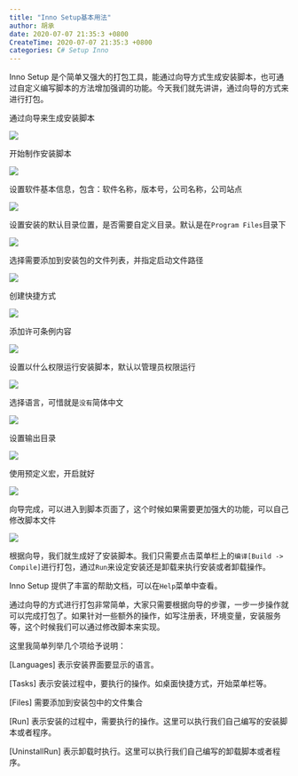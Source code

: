 ```yaml
---
title: "Inno Setup基本用法"
author: 胡承
date: 2020-07-07 21:35:3 +0800
CreateTime: 2020-07-07 21:35:3 +0800
categories: C# Setup Inno
---
```


Inno Setup 是个简单又强大的打包工具，能通过向导方式生成安装脚本，也可通过自定义编写脚本的方法增加强调的功能。今天我们就先讲讲，通过向导的方式来进行打包。

<!-- more -->

通过向导来生成安装脚本

![](http://image.acmx.xyz/hucheng%2F202077152313690.jpg)

开始制作安装脚本

![](http://image.acmx.xyz/hucheng%2F2020771523327422.jpg)

设置软件基本信息，包含：软件名称，版本号，公司名称，公司站点

![](http://image.acmx.xyz/hucheng%2F2020771524264734.jpg)

设置安装的默认目录位置，是否需要自定义目录。默认是在`Program Files`目录下

![](http://image.acmx.xyz/hucheng%2F2020771525194896.jpg)

选择需要添加到安装包的文件列表，并指定启动文件路径

![](http://image.acmx.xyz/hucheng%2F202077152610561.jpg)

创建快捷方式

![](http://image.acmx.xyz/hucheng%2F202077152794782.jpg)

添加许可条例内容

![](http://image.acmx.xyz/hucheng%2F2020771527459325.jpg)

设置以什么权限运行安装脚本，默认以管理员权限运行

![](http://image.acmx.xyz/hucheng%2F202077152825553.jpg)

选择语言，可惜就是`没有`简体中文

![](http://image.acmx.xyz/hucheng%2F2020771529555633.jpg)

设置输出目录

![](http://image.acmx.xyz/hucheng%2F2020771530334423.jpg)

使用预定义宏，开启就好

![](http://image.acmx.xyz/hucheng%2F202077153118804.jpg)

向导完成，可以进入到脚本页面了，这个时候如果需要更加强大的功能，可以自己修改脚本文件

![](http://image.acmx.xyz/hucheng%2F2020771531447778.jpg)


根据向导，我们就生成好了安装脚本。我们只需要点击菜单栏上的`编译[Build -> Compile]`进行打包，通过`Run`来设定安装还是卸载来执行安装或者卸载操作。

Inno Setup 提供了丰富的帮助文档，可以在`Help`菜单中查看。

通过向导的方式进行打包非常简单，大家只需要根据向导的步骤，一步一步操作就可以完成打包了。如果针对一些额外的操作，如写注册表，环境变量，安装服务等，这个时候我们可以通过修改脚本来实现。

这里我简单列举几个项给予说明：

[Languages]
表示安装界面要显示的语言。

[Tasks]
表示安装过程中，要执行的操作。如桌面快捷方式，开始菜单栏等。

[Files]
需要添加到安装包中的文件集合

[Run]
表示安装的过程中，需要执行的操作。这里可以执行我们自己编写的安装脚本或者程序。

[UninstallRun]
表示卸载时执行。这里可以执行我们自己编写的卸载脚本或者程序。